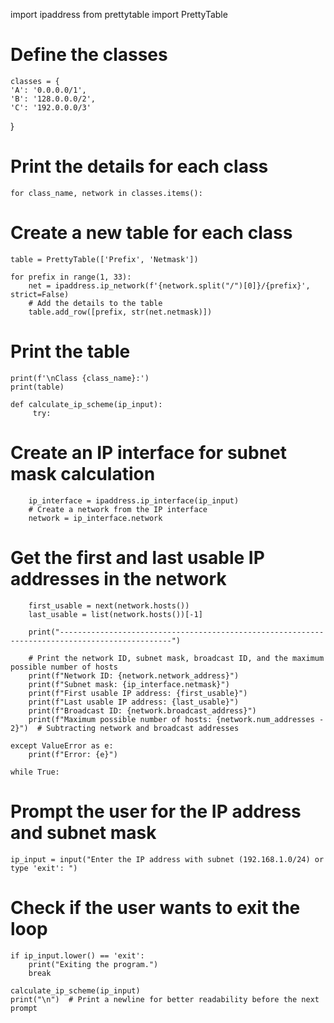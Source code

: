 import ipaddress
from prettytable import PrettyTable

# Define the classes
    classes = {
    'A': '0.0.0.0/1',
    'B': '128.0.0.0/2',
    'C': '192.0.0.0/3'
}

# Print the details for each class
    for class_name, network in classes.items():
# Create a new table for each class
    table = PrettyTable(['Prefix', 'Netmask'])

    for prefix in range(1, 33):
        net = ipaddress.ip_network(f'{network.split("/")[0]}/{prefix}', strict=False)
        # Add the details to the table
        table.add_row([prefix, str(net.netmask)])

# Print the table
    print(f'\nClass {class_name}:')
    print(table)

    def calculate_ip_scheme(ip_input):
         try:
# Create an IP interface for subnet mask calculation
        ip_interface = ipaddress.ip_interface(ip_input)
        # Create a network from the IP interface
        network = ip_interface.network

# Get the first and last usable IP addresses in the network
        first_usable = next(network.hosts())
        last_usable = list(network.hosts())[-1]

        print("-----------------------------------------------------------------------------------------------")

        # Print the network ID, subnet mask, broadcast ID, and the maximum possible number of hosts
        print(f"Network ID: {network.network_address}")
        print(f"Subnet mask: {ip_interface.netmask}")
        print(f"First usable IP address: {first_usable}")
        print(f"Last usable IP address: {last_usable}")
        print(f"Broadcast ID: {network.broadcast_address}")
        print(f"Maximum possible number of hosts: {network.num_addresses - 2}")  # Subtracting network and broadcast addresses

    except ValueError as e:
        print(f"Error: {e}")

    while True:
# Prompt the user for the IP address and subnet mask
    ip_input = input("Enter the IP address with subnet (192.168.1.0/24) or type 'exit': ")
    
# Check if the user wants to exit the loop
    if ip_input.lower() == 'exit':
        print("Exiting the program.")
        break

    calculate_ip_scheme(ip_input)
    print("\n")  # Print a newline for better readability before the next prompt

